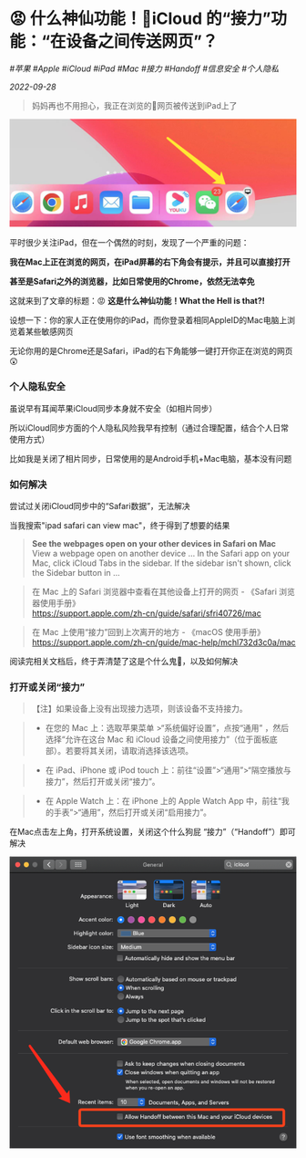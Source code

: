 # 😡 什么神仙功能！🍎iCloud 的“接力”功能：“在设备之间传送网页”？

*#苹果 #Apple #iCloud #iPad #Mac #接力 #Handoff #信息安全 #个人隐私*

*2022-09-28*

> 妈妈再也不用担心，我正在浏览的🔞网页被传送到iPad上了

<img width=600 src=WX20220928-180550.png>

平时很少关注iPad，但在一个偶然的时刻，发现了一个严重的问题：

**我在Mac上正在浏览的网页，在iPad屏幕的右下角会有提示，并且可以直接打开**

**甚至是Safari之外的浏览器，比如日常使用的Chrome，依然无法幸免**

这就来到了文章的标题：😡 **这是什么神仙功能！What the Hell is that?!**

设想一下：你的家人正在使用你的iPad，而你登录着相同AppleID的Mac电脑上浏览着某些敏感网页

无论你用的是Chrome还是Safari，iPad的右下角能够一键打开你正在浏览的网页 😲

### 个人隐私安全

虽说早有耳闻苹果iCloud同步本身就不安全（如相片同步）

所以iCloud同步方面的个人隐私风险我早有控制（通过合理配置，结合个人日常使用方式）

比如我是关闭了相片同步，日常使用的是Android手机+Mac电脑，基本没有问题

### 如何解决

尝试过关闭iCloud同步中的“Safari数据”，无法解决

当我搜索"ipad safari can view mac"，终于得到了想要的结果

> **See the webpages open on your other devices in Safari on Mac**<br>
> View a webpage open on another device ... In the Safari app on your Mac, click iCloud Tabs in the sidebar. If the sidebar isn't shown, click the Sidebar button in ...

> 在 Mac 上的 Safari 浏览器中查看在其他设备上打开的网页 - 
《Safari 浏览器使用手册》<br>
> https://support.apple.com/zh-cn/guide/safari/sfri40726/mac

> 在 Mac 上使用“接力”回到上次离开的地方 - 
《macOS 使用手册》<br>
> https://support.apple.com/zh-cn/guide/mac-help/mchl732d3c0a/mac

阅读完相关文档后，终于弄清楚了这是个什么鬼👻，以及如何解决

### 打开或关闭“接力”
>【注】如果设备上没有出现接力选项，则该设备不支持接力。

> - 在您的 Mac 上：选取苹果菜单  >“系统偏好设置”，点按“通用” ，然后选择“允许在这台 Mac 和 iCloud 设备之间使用接力”（位于面板底部）。若要将其关闭，请取消选择该选项。

> - 在 iPad、iPhone 或 iPod touch 上：前往“设置”>“通用”>“隔空播放与接力”，然后打开或关闭“接力”。

> - 在 Apple Watch 上：在 iPhone 上的 Apple Watch App 中，前往“我的手表”>“通用”，然后打开或关闭“启用接力”。

在Mac点击左上角，打开系统设置，关闭这个什么狗屁 “接力”（“Handoff”）即可解决

![](WX20220928-175618.png)
